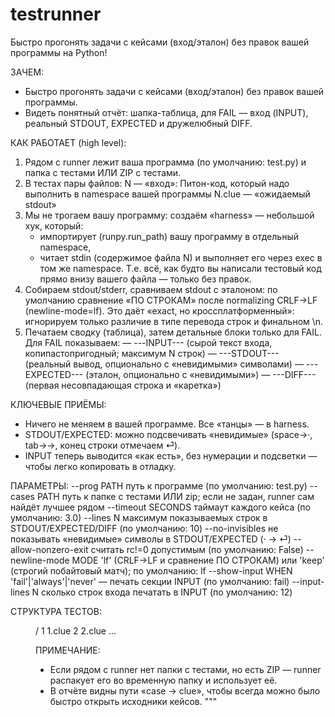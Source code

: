 # testrunner
Быстро прогонять задачи с кейсами (вход/эталон) без правок вашей программы на Python!




ЗАЧЕМ:
- Быстро прогонять задачи с кейсами (вход/эталон) без правок вашей программы.
- Видеть понятный отчёт: шапка-таблица, для FAIL — вход (INPUT), реальный STDOUT, EXPECTED и дружелюбный DIFF.

КАК РАБОТАЕТ (high level):
1) Рядом с runner лежит ваша программа (по умолчанию: test.py) и папка с тестами ИЛИ ZIP с тестами.
2) В тестах пары файлов:
     N         — «вход»: Питон-код, который надо выполнить в namespace вашей программы
     N.clue    — «ожидаемый stdout»
3) Мы не трогаем вашу программу: создаём «harness» — небольшой хук, который:
     - импортирует (runpy.run_path) вашу программу в отдельный namespace,
     - читает stdin (содержимое файла N) и выполняет его через exec в том же namespace.
   Т.е. всё, как будто вы написали тестовый код прямо внизу вашего файла — только без правок.
4) Собираем stdout/stderr, сравниваем stdout с эталоном:
     по умолчанию сравнение «ПО СТРОКАМ» после normalizing CRLF→LF (newline-mode=lf).
     Это даёт «exact, но кроссплатформенный»: игнорируем только различие в типе перевода строк и финальном \n.
5) Печатаем сводку (таблица), затем детальные блоки только для FAIL.
   Для FAIL показываем:
     — ---INPUT--- (сырой текст входа, копипастопригодный; максимум N строк)
     — ---STDOUT--- (реальный вывод, опционально с «невидимыми» символами)
     — ---EXPECTED--- (эталон, опционально с «невидимыми»)
     — ---DIFF--- (первая несовпадающая строка и «каретка»)

КЛЮЧЕВЫЕ ПРИЁМЫ:
- Ничего не меняем в вашей программе. Все «танцы» — в harness.
- STDOUT/EXPECTED: можно подсвечивать «невидимые» (space→·, tab→→, конец строки отмечаем ⏎).
- INPUT теперь выводится «как есть», без нумерации и подсветки — чтобы легко копировать в отладку.

ПАРАМЕТРЫ:
  --prog PATH            путь к программе (по умолчанию: test.py)
  --cases PATH           путь к папке с тестами ИЛИ zip; если не задан, runner сам найдёт лучшее рядом
  --timeout SECONDS      таймаут каждого кейса (по умолчанию: 3.0)
  --lines N              максимум показываемых строк в STDOUT/EXPECTED/DIFF (по умолчанию: 10)
  --no-invisibles        не показывать «невидимые» символы в STDOUT/EXPECTED (· → ⏎)
  --allow-nonzero-exit   считать rc!=0 допустимым (по умолчанию: False)
  --newline-mode MODE    'lf' (CRLF→LF и сравнение ПО СТРОКАМ) или 'keep' (строгий побайтовый матч); по умолчанию: lf
  --show-input WHEN      'fail'|'always'|'never' — печать секции INPUT (по умолчанию: fail)
  --input-lines N        сколько строк входа печатать в INPUT (по умолчанию: 12)

СТРУКТУРА ТЕСТОВ:
  <dir>/
    1
    1.clue
    2
    2.clue
    ...

ПРИМЕЧАНИЕ:
- Если рядом с runner нет папки с тестами, но есть ZIP — runner распакует его во временную папку и использует её.
- В отчёте видны пути «case → clue», чтобы всегда можно было быстро открыть исходники кейсов.
"""
